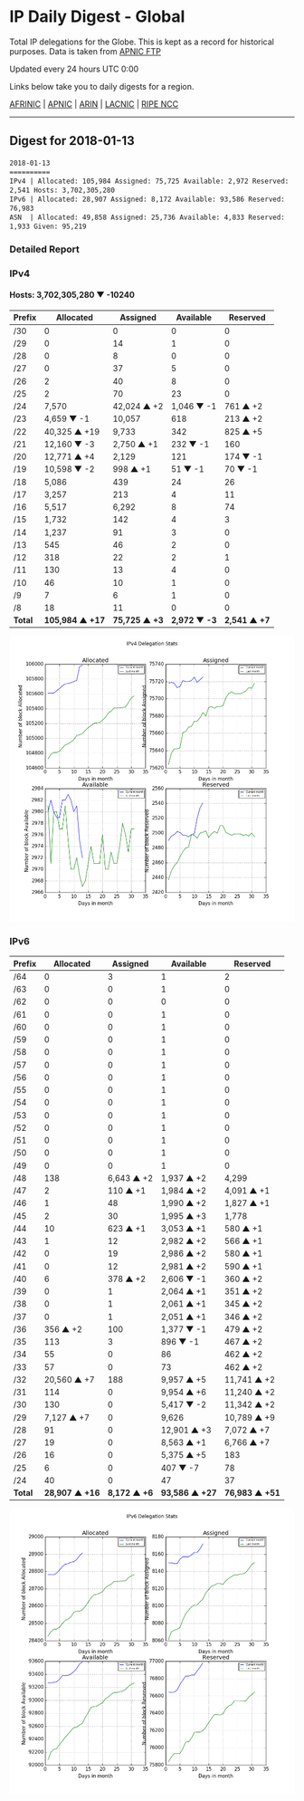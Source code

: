# IP Daily Digest - Global

Total IP delegations for the Globe. This is kept as a record for historical purposes. Data is taken from [APNIC FTP](https://ftp.apnic.net/)

Updated every 24 hours UTC 0:00

Links below take you to daily digests for a region.

[AFRINIC](./archives/AFRINIC/) | [APNIC](./archives/APNIC/) | [ARIN](./archives/ARIN/) | [LACNIC](./archives/LACNIC/) | [RIPE NCC](./archives/RIPE_NCC/)

---

## Digest for 2018-01-13
```
2018-01-13
==========
IPv4 | Allocated: 105,984 Assigned: 75,725 Available: 2,972 Reserved: 2,541 Hosts: 3,702,305,280
IPv6 | Allocated: 28,907 Assigned: 8,172 Available: 93,586 Reserved: 76,983
ASN  | Allocated: 49,858 Assigned: 25,736 Available: 4,833 Reserved: 1,933 Given: 95,219
```

### Detailed Report

### IPv4

#### Hosts: **3,702,305,280 ▼ -10240**

| Prefix | Allocated | Assigned | Available | Reserved |
| ----- | ----- | ----- | ----- | ----- |
| /30 | 0 | 0 | 0 | 0 |
| /29 | 0 | 14 | 1 | 0 |
| /28 | 0 | 8 | 0 | 0 |
| /27 | 0 | 37 | 5 | 0 |
| /26 | 2 | 40 | 8 | 0 |
| /25 | 2 | 70 | 23 | 0 |
| /24 | 7,570 | 42,024 ▲ +2 | 1,046 ▼ -1 | 761 ▲ +2 |
| /23 | 4,659 ▼ -1 | 10,057 | 618 | 213 ▲ +2 |
| /22 | 40,325 ▲ +19 | 9,733 | 342 | 825 ▲ +5 |
| /21 | 12,160 ▼ -3 | 2,750 ▲ +1 | 232 ▼ -1 | 160 |
| /20 | 12,771 ▲ +4 | 2,129 | 121 | 174 ▼ -1 |
| /19 | 10,598 ▼ -2 | 998 ▲ +1 | 51 ▼ -1 | 70 ▼ -1 |
| /18 | 5,086 | 439 | 24 | 26 |
| /17 | 3,257 | 213 | 4 | 11 |
| /16 | 5,517 | 6,292 | 8 | 74 |
| /15 | 1,732 | 142 | 4 | 3 |
| /14 | 1,237 | 91 | 3 | 0 |
| /13 | 545 | 46 | 2 | 0 |
| /12 | 318 | 22 | 2 | 1 |
| /11 | 130 | 13 | 4 | 0 |
| /10 | 46 | 10 | 1 | 0 |
| /9 | 7 | 6 | 1 | 0 |
| /8 | 18 | 11 | 0 | 0 |
| **Total** | **105,984 ▲ +17** | **75,725 ▲ +3** | **2,972 ▼ -3** | **2,541 ▲ +7** |

![ipv4-stats](ipv4-figure.png)

### IPv6

| Prefix | Allocated | Assigned | Available | Reserved |
| ----- | ----- | ----- | ----- | ----- |
| /64 | 0 | 3 | 1 | 2 |
| /63 | 0 | 0 | 1 | 0 |
| /62 | 0 | 0 | 0 | 0 |
| /61 | 0 | 0 | 1 | 0 |
| /60 | 0 | 0 | 1 | 0 |
| /59 | 0 | 0 | 1 | 0 |
| /58 | 0 | 0 | 1 | 0 |
| /57 | 0 | 0 | 1 | 0 |
| /56 | 0 | 0 | 1 | 0 |
| /55 | 0 | 0 | 1 | 0 |
| /54 | 0 | 0 | 1 | 0 |
| /53 | 0 | 0 | 1 | 0 |
| /52 | 0 | 0 | 1 | 0 |
| /51 | 0 | 0 | 1 | 0 |
| /50 | 0 | 0 | 1 | 0 |
| /49 | 0 | 0 | 1 | 0 |
| /48 | 138 | 6,643 ▲ +2 | 1,937 ▲ +2 | 4,299 |
| /47 | 2 | 110 ▲ +1 | 1,984 ▲ +2 | 4,091 ▲ +1 |
| /46 | 1 | 48 | 1,990 ▲ +2 | 1,827 ▲ +1 |
| /45 | 2 | 30 | 1,995 ▲ +3 | 1,778 |
| /44 | 10 | 623 ▲ +1 | 3,053 ▲ +1 | 580 ▲ +1 |
| /43 | 1 | 12 | 2,982 ▲ +2 | 566 ▲ +1 |
| /42 | 0 | 19 | 2,986 ▲ +2 | 580 ▲ +1 |
| /41 | 0 | 12 | 2,981 ▲ +2 | 590 ▲ +1 |
| /40 | 6 | 378 ▲ +2 | 2,606 ▼ -1 | 360 ▲ +2 |
| /39 | 0 | 1 | 2,064 ▲ +1 | 351 ▲ +2 |
| /38 | 0 | 1 | 2,061 ▲ +1 | 345 ▲ +2 |
| /37 | 0 | 1 | 2,051 ▲ +1 | 346 ▲ +2 |
| /36 | 356 ▲ +2 | 100 | 1,377 ▼ -1 | 479 ▲ +2 |
| /35 | 113 | 3 | 896 ▼ -1 | 467 ▲ +2 |
| /34 | 55 | 0 | 86 | 462 ▲ +2 |
| /33 | 57 | 0 | 73 | 462 ▲ +2 |
| /32 | 20,560 ▲ +7 | 188 | 9,957 ▲ +5 | 11,741 ▲ +2 |
| /31 | 114 | 0 | 9,954 ▲ +6 | 11,240 ▲ +2 |
| /30 | 130 | 0 | 5,417 ▼ -2 | 11,342 ▲ +2 |
| /29 | 7,127 ▲ +7 | 0 | 9,626 | 10,789 ▲ +9 |
| /28 | 91 | 0 | 12,901 ▲ +3 | 7,072 ▲ +7 |
| /27 | 19 | 0 | 8,563 ▲ +1 | 6,766 ▲ +7 |
| /26 | 16 | 0 | 5,375 ▲ +5 | 183 |
| /25 | 6 | 0 | 407 ▼ -7 | 78 |
| /24 | 40 | 0 | 47 | 37 |
| **Total** | **28,907 ▲ +16** | **8,172 ▲ +6** | **93,586 ▲ +27** | **76,983 ▲ +51** |

![ipv6-stats](ipv6-figure.png)